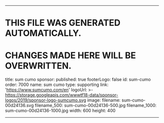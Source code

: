 ----

# THIS FILE WAS GENERATED AUTOMATICALLY.
# CHANGES MADE HERE WILL BE OVERWRITTEN.

title: sum cumo
sponsor:
  published: true
  footerLogo: false
  id: sum-cumo
  order: 7000
  name: sum cumo
  type: supporting
  link: 'https://www.sumcumo.com/en'
  logoUrl: >-
    https://storage.googleapis.com/wwwtf18-data/sponsor-logos/2019/sponsor-logo-sumcumo.svg
  image:
    filename: sum-cumo-00d24136.svg
    filename_500: sum-cumo-00d24136-500.jpg
    filename_1000: sum-cumo-00d24136-1000.jpg
    width: 600
    height: 400

----

